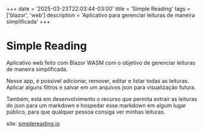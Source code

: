 +++
date = '2025-03-23T22:03:44-03:00'
title = 'Simple Reading'
tags = ['blazor', 'web']
description = 'Aplicativo para gerenciar leituras de maneira simplificada'
+++

# Simple Reading

Aplicativo web feito com Blazor WASM com o objetivo de gerenciar leituras de maneira simplificada. 

Nesse app, é possível adicionar, remover, editar e listar todas as leituras. Aplicar alguns filtros e salvar em um arquivos json para visualização futura. 

Também, está em desenvolvimento o recurso que permita extrair as leituras do json para um markdown e hospedar esse markdown em algum lugar público, para que qualquer pessoa consiga ver minhas leituras.

site: [simplereading.io](https://simplereading.io)
